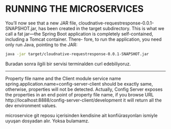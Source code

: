 # RUNNING THE MICROSERVICES


You’ll now see that a new JAR file, cloudnative-requestresponse-0.0.1-SNAPSHOT.jar, has been created in the target subdirectory. This is what we call a fat jar—the Spring Boot application is completely self-contained, including a Tomcat container. There- fore, to run the application, you need only run Java, pointing to the JAR:

```sh
java -jar target/cloudnative-requestresponse-0.0.1-SNAPSHOT.jar
```
Buradan sonra ilgili bir servisi terminalden curl edebiliyoruz.


----

Property file name and the Client module service name spring.application.name=config-server-client should be exactly same, otherwise, properties will not be detected. Actually, Config Server exposes the properties in an end point of property file name, if you browse URL http://localhost:8888/config-server-client/development it will return all the dev environment values.


microservice git reposu içerisinden kendisine ait konfiürasyonları ismiyle uyuşan dosyadan alır. Yoksa bulamamz.